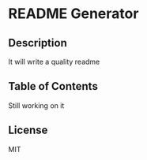 
# README Generator
## Description
It will write a quality readme
## Table of Contents
Still working on it
## License
MIT

